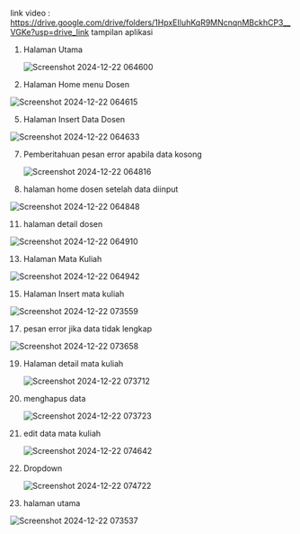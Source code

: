 link video : https://drive.google.com/drive/folders/1HpxEIluhKqR9MNcnqnMBckhCP3__VGKe?usp=drive_link
tampilan aplikasi
1. Halaman Utama
   
   ![Screenshot 2024-12-22 064600](https://github.com/user-attachments/assets/8d3273ae-f0a4-4dcb-b9e9-426630d04e46)

3. Halaman Home menu Dosen
   
  ![Screenshot 2024-12-22 064615](https://github.com/user-attachments/assets/1fec24c6-2b76-4dbc-9ae8-39bf192ef507)

5. Halaman Insert Data Dosen
   
  ![Screenshot 2024-12-22 064633](https://github.com/user-attachments/assets/d3469424-f963-4a51-b6ba-bedbc0df358f)

7. Pemberitahuan pesan error apabila data kosong
   
   ![Screenshot 2024-12-22 064816](https://github.com/user-attachments/assets/dd0f6f54-4f84-4fb4-9dbe-f349023b8631)

9. halaman home dosen setelah data diinput
    
  ![Screenshot 2024-12-22 064848](https://github.com/user-attachments/assets/5612cf53-8613-425e-92a7-85fa792309df)

11. halaman detail dosen
    
  ![Screenshot 2024-12-22 064910](https://github.com/user-attachments/assets/fda2e89b-6f6f-43d9-9a3a-7855da1c0b29)

13. Halaman Mata Kuliah
    
   ![Screenshot 2024-12-22 064942](https://github.com/user-attachments/assets/757281c8-ad15-4f68-89ed-93018c5cc9f5)

15. Halaman Insert mata kuliah
    
   ![Screenshot 2024-12-22 073559](https://github.com/user-attachments/assets/9482df52-36f6-45c9-aa8a-cc05e99d8a31)

17. pesan error jika data tidak lengkap
    
   ![Screenshot 2024-12-22 073658](https://github.com/user-attachments/assets/10542ba7-f3ec-4103-b9a2-d3c3aa4680e9)

19. Halaman detail mata kuliah
    
    ![Screenshot 2024-12-22 073712](https://github.com/user-attachments/assets/4843b5b1-df90-435b-a580-c06a0edfc1b8)

21. menghapus data
    
    ![Screenshot 2024-12-22 073723](https://github.com/user-attachments/assets/a4184de2-c892-4e55-b294-7bb3cc44a77e)

23. edit data mata kuliah
    
    ![Screenshot 2024-12-22 074642](https://github.com/user-attachments/assets/95349fbf-8141-4a5f-883a-2a39e2c54366)

25. Dropdown
    
    ![Screenshot 2024-12-22 074722](https://github.com/user-attachments/assets/a4777c80-2f12-44d9-bfde-f3688e09c7a3)

27. halaman utama
    
   ![Screenshot 2024-12-22 073537](https://github.com/user-attachments/assets/e04e3996-208e-4ddb-bc83-c19b4e7fff37)



    

